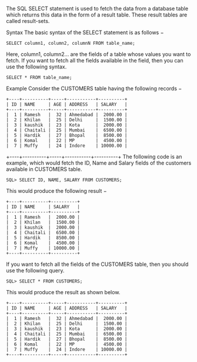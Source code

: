 The SQL SELECT statement is used to fetch the data from a database table which returns this data in the form of a result table. These result tables are called result-sets.

Syntax
The basic syntax of the SELECT statement is as follows −

    SELECT column1, column2, columnN FROM table_name;
Here, column1, column2... are the fields of a table whose values you want to fetch. If you want to fetch all the fields available in the field, then you can use the following syntax.

    SELECT * FROM table_name;
Example
Consider the CUSTOMERS table having the following records −

    +----+----------+-----+-----------+----------+
    | ID | NAME     | AGE | ADDRESS   | SALARY   |
    +----+----------+-----+-----------+----------+
    |  1 | Ramesh   |  32 | Ahmedabad |  2000.00 |
    |  2 | Khilan   |  25 | Delhi     |  1500.00 |
    |  3 | kaushik  |  23 | Kota      |  2000.00 |
    |  4 | Chaitali |  25 | Mumbai    |  6500.00 |
    |  5 | Hardik   |  27 | Bhopal    |  8500.00 |
    |  6 | Komal    |  22 | MP        |  4500.00 |
    |  7 | Muffy    |  24 | Indore    | 10000.00 |
+----+----------+-----+-----------+----------+
The following code is an example, which would fetch the ID, Name and Salary fields of the customers available in CUSTOMERS table.

    SQL> SELECT ID, NAME, SALARY FROM CUSTOMERS;
This would produce the following result −

    +----+----------+----------+
    | ID | NAME     | SALARY   |
    +----+----------+----------+
    |  1 | Ramesh   |  2000.00 |
    |  2 | Khilan   |  1500.00 |
    |  3 | kaushik  |  2000.00 |
    |  4 | Chaitali |  6500.00 |
    |  5 | Hardik   |  8500.00 |
    |  6 | Komal    |  4500.00 |
    |  7 | Muffy    | 10000.00 |
    +----+----------+----------+
If you want to fetch all the fields of the CUSTOMERS table, then you should use the following query.

    SQL> SELECT * FROM CUSTOMERS;
This would produce the result as shown below.

    +----+----------+-----+-----------+----------+
    | ID | NAME     | AGE | ADDRESS   | SALARY   |
    +----+----------+-----+-----------+----------+
    |  1 | Ramesh   |  32 | Ahmedabad |  2000.00 |
    |  2 | Khilan   |  25 | Delhi     |  1500.00 |
    |  3 | kaushik  |  23 | Kota      |  2000.00 |
    |  4 | Chaitali |  25 | Mumbai    |  6500.00 |
    |  5 | Hardik   |  27 | Bhopal    |  8500.00 |
    |  6 | Komal    |  22 | MP        |  4500.00 |
    |  7 | Muffy    |  24 | Indore    | 10000.00 |
    +----+----------+-----+-----------+----------+
